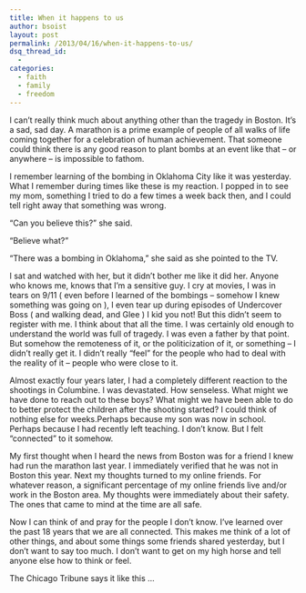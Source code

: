 ```yaml
---
title: When it happens to us
author: bsoist
layout: post
permalink: /2013/04/16/when-it-happens-to-us/
dsq_thread_id:
  - 
categories:
  - faith
  - family
  - freedom
---
```

I can&#8217;t really think much about anything other than the tragedy in Boston. It&#8217;s a sad, sad day. A marathon is a prime example of people of all walks of life coming together for a celebration of human achievement. That someone could think there is any good reason to plant bombs at an event like that &#8211; or anywhere &#8211; is impossible to fathom.

I remember learning of the bombing in Oklahoma City like it was yesterday. What I remember during times like these is my reaction. I popped in to see my mom, something I tried to do a few times a week back then, and I could tell right away that something was wrong.

&#8220;Can you believe this?&#8221; she said.

&#8220;Believe what?&#8221;

&#8220;There was a bombing in Oklahoma,&#8221; she said as she pointed to the TV.

I sat and watched with her, but it didn&#8217;t bother me like it did her. Anyone who knows me, knows that I&#8217;m a sensitive guy. I cry at movies, I was in tears on 9/11 ( even before I learned of the bombings &#8211; somehow I knew something was going on ), I even tear up during episodes of Undercover Boss ( and walking dead, and Glee ) I kid you not! But this didn&#8217;t seem to register with me. I think about that all the time. I was certainly old enough to understand the world was full of tragedy. I was even a father by that point. But somehow the remoteness of it, or the politicization of it, or something &#8211; I didn&#8217;t really get it. I didn&#8217;t really &#8220;feel&#8221; for the people who had to deal with the reality of it &#8211; people who were close to it.

Almost exactly four years later, I had a completely different reaction to the shootings in Columbine. I was devastated. How senseless. What might we have done to reach out to these boys? What might we have been able to do to better protect the children after the shooting started? I could think of nothing else for weeks.Perhaps because my son was now in school. Perhaps because I had recently left teaching. I don&#8217;t know. But I felt &#8220;connected&#8221; to it somehow.

My first thought when I heard the news from Boston was for a friend I knew had run the marathon last year. I immediately verified that he was not in Boston this year. Next my thoughts turned to my online friends. For whatever reason, a significant percentage of my online friends live and/or work in the Boston area. My thoughts were immediately about their safety. The ones that came to mind at the time are all safe.

Now I can think of and pray for the people I don&#8217;t know. I&#8217;ve learned over the past 18 years that we are all connected. This makes me think of a lot of other things, and about some things some friends shared yesterday, but I don&#8217;t want to say too much. I don&#8217;t want to get on my high horse and tell anyone else how to think or feel.

The Chicago Tribune says it like this &#8230;

<img style="display: block; margin-left: auto; margin-right: auto;" title="" src="http://assets.sbnation.com/assets/2481851/BH-ZT2ZCMAANiWc_medium.jpg" alt="" width="" height="" border="0" />
